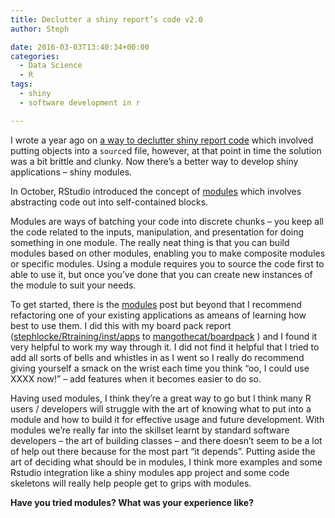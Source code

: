 ```yaml
---
title: Declutter a shiny report’s code v2.0
author: Steph

date: 2016-03-03T13:40:34+00:00
categories:
  - Data Science
  - R
tags:
  - shiny
  - software development in r

---
```

I wrote a year ago on [a way to declutter shiny report code][1] which involved putting objects into a `source`d file, however, at that point in time the solution was a bit brittle and clunky. Now there&#8217;s a better way to develop shiny applications &#8211; shiny modules.

In October, RStudio introduced the concept of [modules][2] which involves abstracting code out into self-contained blocks.

Modules are ways of batching your code into discrete chunks &#8211; you keep all the code related to the inputs, manipulation, and presentation for doing something in one module. The really neat thing is that you can build modules based on other modules, enabling you to make composite modules or specific modules. Using a module requires you to source the code first to able to use it, but once you&#8217;ve done that you can create new instances of the module to suit your needs.

To get started, there is the [modules][2] post but beyond that I recommend refactoring one of your existing applications as ameans of learning how best to use them. I did this with my board pack report ([stephlocke/Rtraining/inst/apps][3] to [mangothecat/boardpack][4] ) and I found it very helpful to work my way through it. I did not find it helpful that I tried to add all sorts of bells and whistles in as I went so I really do recommend giving yourself a smack on the wrist each time you think &#8220;oo, I could use XXXX now!&#8221; &#8211; add features when it becomes easier to do so.

Having used modules, I think they&#8217;re a great way to go but I think many R users / developers will struggle with the art of knowing what to put into a module and how to build it for effective usage and future development. With modules we&#8217;re really far into the skillset learnt by standard software developers &#8211; the art of building classes &#8211; and there doesn&#8217;t seem to be a lot of help out there because for the most part &#8220;it depends&#8221;. Putting aside the art of deciding what should be in modules, I think more examples and some Rstudio integration like a shiny modules app project and some code skeletons will really help people get to grips with modules.

**Have you tried modules? What was your experience like?**

 [1]: https://itsalocke.com/declutter-a-shiny-reports-code/
 [2]: http://shiny.rstudio.com/articles/modules.html
 [3]: https://github.com/stephlocke/Rtraining/tree/master/inst/applications/boardpack2
 [4]: https://github.com/MangoTheCat/boardPack
